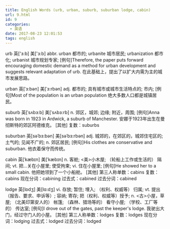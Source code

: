 ```yaml
---
title: English Words (urb, urban, suburb, suburban lodge, cabin)
url: 9.html
id: 9
categories:
  - 英语
date: 2017-08-23 12:01:53
tags: english
---
```

urb	英['ɜ:b]
美['ɜ:b]
abbr.	urban 都市的; urbanite 城市居民; urbanization 都市化; urbanist 城市规划专家;
[例句]Therefore, the paper puts forward encouraging domestic demand as a method for urban development and suggests relevant adaptation of urb.
在此基础上，提出了以扩大内需为主的城市发展思路。

urban	英[ˈɜ:bən]
美[ˈɜ:rbən]
adj.	都市的; 具有城市或城市生活特点的; 市内;
[例句]Most of the population is an urban population
绝大多数人口都是城镇居民。


suburb	英[ˈsʌbɜ:b]
美[ˈsʌbɜ:rb]
n.	郊区，城郊; 边缘; 附近，周围;
[例句]Anna was born in 1923 in Ardwick, a suburb of Manchester.
安娜于1923年出生在曼彻斯特的郊区阿德维克。
[其他]	复数：suburbs


suburban	英[səˈbɜ:bən]
美[səˈbɜ:rbən]
adj.	城郊的，在郊区的，城郊住宅区的; 土气的; 见闻不广的;
n.	郊区居民;
[例句]His clothes are conservative and suburban.
他衣着保守而传统。


cabin	英[ˈkæbɪn]
美[ˈkæbɪn]
n.	客舱; <美>小木屋; （轮船上工作或生活的） 隔间;
vt.	把…关在小屋里; 使受拘束;
vi.	住在小屋里;
[例句]He showed her to a small cabin.
他把她领到了一个小船舱。
[其他]	第三人称单数：cabins 复数：cabins 现在分词：cabining 过去式：cabined 过去分词：cabined


lodge	英[lɒdʒ]
美[lɑ:dʒ]
vi.	存放; 暂住; 埋入; （权利、权威等） 归属;
vt.	提出（报告、要求、申诉等）; 容纳; 寄存; 把（权利、权威等）授予;
n.	<古>小屋，草屋; （北美印第安人的） 帐篷; （森林、猎场等的） 看守小屋; （学校、工厂等的） 传达室;
[例句]I drove out of the gates, past the keeper's lodge.
我驶出大门，经过守门人的小屋。
[其他]	第三人称单数：lodges 复数：lodges 现在分词：lodging 过去式：lodged 过去分词：lodged

